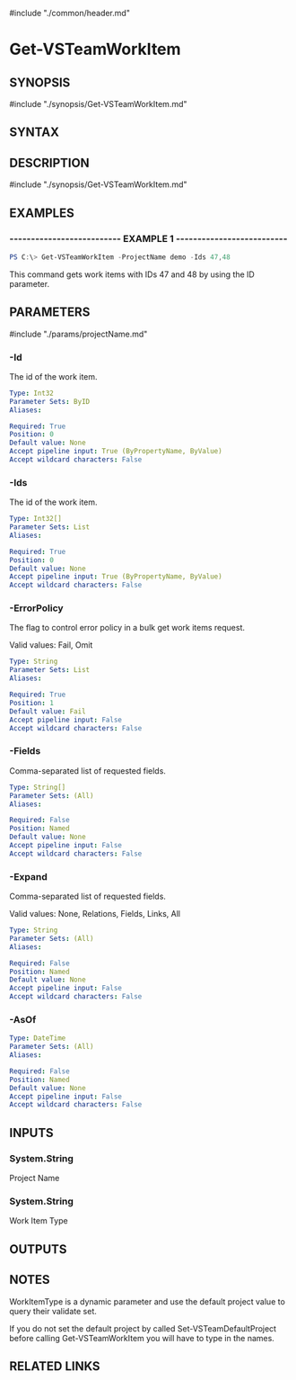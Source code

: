 #include "./common/header.md"

# Get-VSTeamWorkItem

## SYNOPSIS

#include "./synopsis/Get-VSTeamWorkItem.md"

## SYNTAX

## DESCRIPTION

#include "./synopsis/Get-VSTeamWorkItem.md"

## EXAMPLES

### -------------------------- EXAMPLE 1 --------------------------

```powershell
PS C:\> Get-VSTeamWorkItem -ProjectName demo -Ids 47,48
```

This command gets work items with IDs 47 and 48 by using the ID parameter.


## PARAMETERS

#include "./params/projectName.md"

### -Id
The id of the work item.

```yaml
Type: Int32
Parameter Sets: ByID
Aliases:

Required: True
Position: 0
Default value: None
Accept pipeline input: True (ByPropertyName, ByValue)
Accept wildcard characters: False
```

### -Ids
The id of the work item.

```yaml
Type: Int32[]
Parameter Sets: List
Aliases:

Required: True
Position: 0
Default value: None
Accept pipeline input: True (ByPropertyName, ByValue)
Accept wildcard characters: False
```

### -ErrorPolicy
The flag to control error policy in a bulk get work items request.

Valid values: Fail, Omit

```yaml
Type: String
Parameter Sets: List
Aliases: 

Required: True
Position: 1
Default value: Fail
Accept pipeline input: False
Accept wildcard characters: False
```

### -Fields
Comma-separated list of requested fields.

```yaml
Type: String[]
Parameter Sets: (All)
Aliases: 

Required: False
Position: Named
Default value: None
Accept pipeline input: False
Accept wildcard characters: False
```

### -Expand
Comma-separated list of requested fields.

Valid values: None, Relations, Fields, Links, All

```yaml
Type: String
Parameter Sets: (All)
Aliases: 

Required: False
Position: Named
Default value: None
Accept pipeline input: False
Accept wildcard characters: False
```

### -AsOf

```yaml
Type: DateTime
Parameter Sets: (All)
Aliases: 

Required: False
Position: Named
Default value: None
Accept pipeline input: False
Accept wildcard characters: False
```

## INPUTS

### System.String

Project Name

### System.String

Work Item Type

## OUTPUTS

## NOTES

WorkItemType is a dynamic parameter and use the default
project value to query their validate set.

If you do not set the default project by called Set-VSTeamDefaultProject before
calling Get-VSTeamWorkItem you will have to type in the names.

## RELATED LINKS